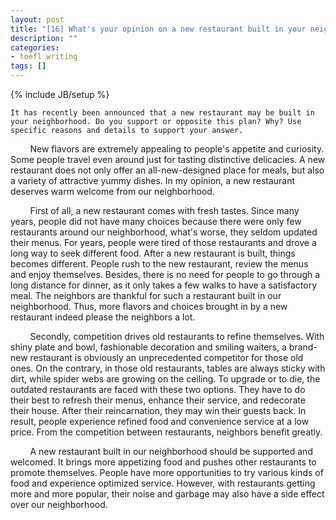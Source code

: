 ```yaml
---
layout: post
title: "[16] What's your opinion on a new restaurant built in your neighborhood?"
description: ""
categories:
- toefl writing 
tags: []
---
```

{% include JB/setup %}

	It has recently been announced that a new restaurant may be built in your neighborhood. Do you support or opposite this plan? Why? Use specific reasons and details to support your answer.
	
&nbsp;&nbsp;&nbsp;&nbsp;&nbsp;&nbsp;&nbsp;
New flavors are extremely appealing to people's appetite and curiosity. Some people travel even around just for tasting distinctive delicacies. A new restaurant does not only offer an all-new-designed place for meals, but also a variety of attractive yummy dishes. In my opinion, a new restaurant deserves warm welcome from our neighborhood.

&nbsp;&nbsp;&nbsp;&nbsp;&nbsp;&nbsp;&nbsp;
First of all, a new restaurant comes with fresh tastes. Since many years, people did not have many choices because there were only few restaurants around our neighborhood, what's worse, they seldom updated their menus. For years, people were tired of those restaurants and drove a long way to seek different food. After a new restaurant is built, things becomes different. People rush to the new restaurant, review the menus and enjoy themselves. Besides, there is no need for people to go through a long distance for dinner, as it only takes a few walks to have a satisfactory meal. The neighbors are thankful for such a restaurant built in our neighborhood. Thus, more flavors and choices brought in by a new restaurant indeed please the neighbors a lot.

&nbsp;&nbsp;&nbsp;&nbsp;&nbsp;&nbsp;&nbsp;
Secondly, competition drives old restaurants to refine themselves. With shiny plate and bowl, fashionable decoration and smiling waiters, a brand-new restaurant is obviously an unprecedented competitor for those old ones. On the contrary, in those old restaurants, tables are always sticky with dirt, while spider webs are growing on the ceiling. To upgrade or to die, the outdated restaurants are faced with these two options. They have to do their best to refresh their menus, enhance their service, and redecorate their house. After their reincarnation, they may win their guests back. In result, people experience refined food and convenience service at a low price. From the competition between restaurants, neighbors benefit greatly.

&nbsp;&nbsp;&nbsp;&nbsp;&nbsp;&nbsp;&nbsp;
A new restaurant built in our neighborhood should be supported and welcomed. It brings more appetizing food and pushes other restaurants to promote themselves. People have more opportunities to try various kinds of food and experience optimized service. However, with restaurants getting more and more popular, their noise and garbage may also have a side effect over our neighborhood.


